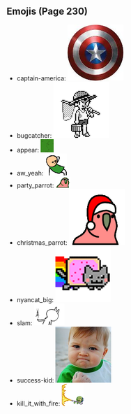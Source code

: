 
## Emojis (Page 230)

* captain-america: ![captain-america](output/captain-america.jpg)
* bugcatcher: ![bugcatcher](output/bugcatcher.png)
* appear: ![appear](output/appear.gif)
* aw_yeah: ![aw_yeah](output/aw_yeah.gif)
* party_parrot: ![party_parrot](output/party_parrot.gif)
* christmas_parrot: ![christmas_parrot](output/christmas_parrot.gif)
* nyancat_big: ![nyancat_big](output/nyancat_big.gif)
* slam: ![slam](output/slam.gif)
* success-kid: ![success-kid](output/success-kid.png)
* kill_it_with_fire: ![kill_it_with_fire](output/kill_it_with_fire.gif)
